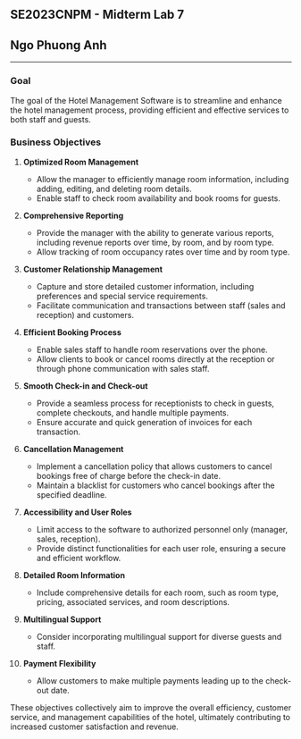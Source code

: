## SE2023CNPM - Midterm Lab 7 
## Ngo Phuong Anh

---

### Goal

The goal of the Hotel Management Software is to streamline and enhance the hotel management process, providing efficient and effective services to both staff and guests.

### Business Objectives

1. **Optimized Room Management**
    - Allow the manager to efficiently manage room information, including adding, editing, and deleting room details.
    - Enable staff to check room availability and book rooms for guests.

2. **Comprehensive Reporting**
    - Provide the manager with the ability to generate various reports, including revenue reports over time, by room, and by room type.
    - Allow tracking of room occupancy rates over time and by room type.

3. **Customer Relationship Management**
    - Capture and store detailed customer information, including preferences and special service requirements.
    - Facilitate communication and transactions between staff (sales and reception) and customers.

4. **Efficient Booking Process**
    - Enable sales staff to handle room reservations over the phone.
    - Allow clients to book or cancel rooms directly at the reception or through phone communication with sales staff.

5. **Smooth Check-in and Check-out**
    - Provide a seamless process for receptionists to check in guests, complete checkouts, and handle multiple payments.
    - Ensure accurate and quick generation of invoices for each transaction.

6. **Cancellation Management**
    - Implement a cancellation policy that allows customers to cancel bookings free of charge before the check-in date.
    - Maintain a blacklist for customers who cancel bookings after the specified deadline.

7. **Accessibility and User Roles**
    - Limit access to the software to authorized personnel only (manager, sales, reception).
    - Provide distinct functionalities for each user role, ensuring a secure and efficient workflow.

8. **Detailed Room Information**
    - Include comprehensive details for each room, such as room type, pricing, associated services, and room descriptions.

9. **Multilingual Support**
    - Consider incorporating multilingual support for diverse guests and staff.

10. **Payment Flexibility**
    - Allow customers to make multiple payments leading up to the check-out date.

These objectives collectively aim to improve the overall efficiency, customer service, and management capabilities of the hotel, ultimately contributing to increased customer satisfaction and revenue.
